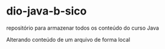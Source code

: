 # dio-java-b-sico
repositório para armazenar  todos os conteúdo do curso Java

Alterando conteúdo de um arquivo de forma local